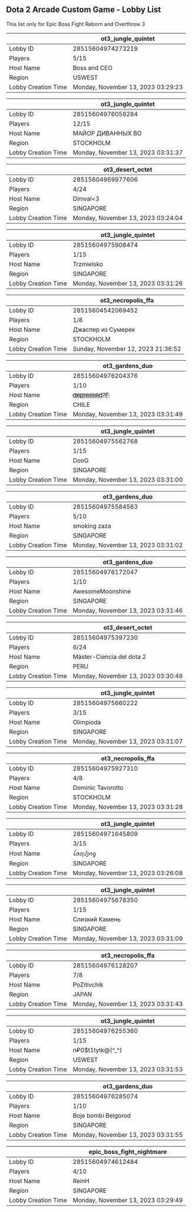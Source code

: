 ## Dota 2 Arcade Custom Game - Lobby List

This list only for Epic Boss Fight Reborn and Overthrow 3

|  | ot3_jungle_quintet |
| ------ | ------ |
| Lobby ID | 28515604974273219 |
| Players | 5/15 |
| Host Name | Boss and CEO |
| Region | USWEST |
| Lobby Creation Time | Monday, November 13, 2023 03:29:23 |


|  | ot3_jungle_quintet |
| ------ | ------ |
| Lobby ID | 28515604976058284 |
| Players | 12/15 |
| Host Name | МАЙОР ДИВАННЫХ ВО |
| Region | STOCKHOLM |
| Lobby Creation Time | Monday, November 13, 2023 03:31:37 |


|  | ot3_desert_octet |
| ------ | ------ |
| Lobby ID | 28515604969977606 |
| Players | 4/24 |
| Host Name | Dimval<3 |
| Region | SINGAPORE |
| Lobby Creation Time | Monday, November 13, 2023 03:24:04 |


|  | ot3_jungle_quintet |
| ------ | ------ |
| Lobby ID | 28515604975908474 |
| Players | 1/15 |
| Host Name | Trzmielsko |
| Region | SINGAPORE |
| Lobby Creation Time | Monday, November 13, 2023 03:31:26 |


|  | ot3_necropolis_ffa |
| ------ | ------ |
| Lobby ID | 28515604542069452 |
| Players | 1/8 |
| Host Name | Джаспер из Сумерек |
| Region | STOCKHOLM |
| Lobby Creation Time | Sunday, November 12, 2023 21:36:52 |


|  | ot3_gardens_duo |
| ------ | ------ |
| Lobby ID | 28515604976204376 |
| Players | 1/10 |
| Host Name | d҉e҉p҉r҉e҉s҉s҉e҉d҉?F҉ |
| Region | CHILE |
| Lobby Creation Time | Monday, November 13, 2023 03:31:49 |


|  | ot3_jungle_quintet |
| ------ | ------ |
| Lobby ID | 28515604975562768 |
| Players | 1/15 |
| Host Name | DooG |
| Region | SINGAPORE |
| Lobby Creation Time | Monday, November 13, 2023 03:31:00 |


|  | ot3_gardens_duo |
| ------ | ------ |
| Lobby ID | 28515604975584563 |
| Players | 5/10 |
| Host Name | smoking zaza |
| Region | SINGAPORE |
| Lobby Creation Time | Monday, November 13, 2023 03:31:02 |


|  | ot3_gardens_duo |
| ------ | ------ |
| Lobby ID | 28515604976172047 |
| Players | 1/10 |
| Host Name | AwesomeMoonshine |
| Region | SINGAPORE |
| Lobby Creation Time | Monday, November 13, 2023 03:31:46 |


|  | ot3_desert_octet |
| ------ | ------ |
| Lobby ID | 28515604975397230 |
| Players | 6/24 |
| Host Name | Máster-Ciencia del dota 2 |
| Region | PERU |
| Lobby Creation Time | Monday, November 13, 2023 03:30:48 |


|  | ot3_jungle_quintet |
| ------ | ------ |
| Lobby ID | 28515604975660222 |
| Players | 3/15 |
| Host Name | Olimpioda |
| Region | SINGAPORE |
| Lobby Creation Time | Monday, November 13, 2023 03:31:07 |


|  | ot3_necropolis_ffa |
| ------ | ------ |
| Lobby ID | 28515604975927310 |
| Players | 4/8 |
| Host Name | Dominic Tavorotto |
| Region | STOCKHOLM |
| Lobby Creation Time | Monday, November 13, 2023 03:31:28 |


|  | ot3_jungle_quintet |
| ------ | ------ |
| Lobby ID | 28515604971645809 |
| Players | 3/15 |
| Host Name | ꪶꪮꪖᦔ꠸ꪀᧁ |
| Region | SINGAPORE |
| Lobby Creation Time | Monday, November 13, 2023 03:26:08 |


|  | ot3_jungle_quintet |
| ------ | ------ |
| Lobby ID | 28515604975678350 |
| Players | 1/15 |
| Host Name | Слизкий Камень |
| Region | SINGAPORE |
| Lobby Creation Time | Monday, November 13, 2023 03:31:09 |


|  | ot3_necropolis_ffa |
| ------ | ------ |
| Lobby ID | 28515604976128207 |
| Players | 7/8 |
| Host Name | PoZitivchik |
| Region | JAPAN |
| Lobby Creation Time | Monday, November 13, 2023 03:31:43 |


|  | ot3_jungle_quintet |
| ------ | ------ |
| Lobby ID | 28515604976255360 |
| Players | 1/15 |
| Host Name | п₽0$t1tуtk@(^_^) |
| Region | USWEST |
| Lobby Creation Time | Monday, November 13, 2023 03:31:53 |


|  | ot3_gardens_duo |
| ------ | ------ |
| Lobby ID | 28515604976285074 |
| Players | 1/10 |
| Host Name | Boje bombi Belgorod |
| Region | SINGAPORE |
| Lobby Creation Time | Monday, November 13, 2023 03:31:55 |


|  | epic_boss_fight_nightmare |
| ------ | ------ |
| Lobby ID | 28515604974612484 |
| Players | 4/10 |
| Host Name | ReinH |
| Region | SINGAPORE |
| Lobby Creation Time | Monday, November 13, 2023 03:29:49 |



